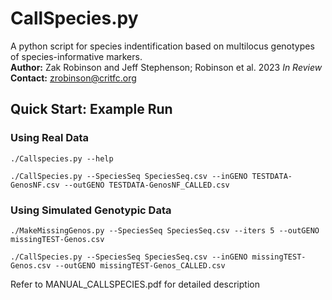# CallSpecies.py
A python script for species indentification based on multilocus genotypes of species-informative markers.\
<b>Author:</b> Zak Robinson and Jeff Stephenson; Robinson et al. 2023 <i>In Review</i> \
<b>Contact:</b> zrobinson@critfc.org 

## Quick Start: Example Run 

### Using Real Data
```
./Callspecies.py --help 

./CallSpecies.py --SpeciesSeq SpeciesSeq.csv --inGENO TESTDATA-GenosNF.csv --outGENO TESTDATA-GenosNF_CALLED.csv 
```
### Using Simulated Genotypic Data
```
./MakeMissingGenos.py --SpeciesSeq SpeciesSeq.csv --iters 5 --outGENO missingTEST-Genos.csv

./CallSpecies.py --SpeciesSeq SpeciesSeq.csv --inGENO missingTEST-Genos.csv --outGENO missingTEST-Genos_CALLED.csv 
```
Refer to MANUAL_CALLSPECIES.pdf for detailed description

